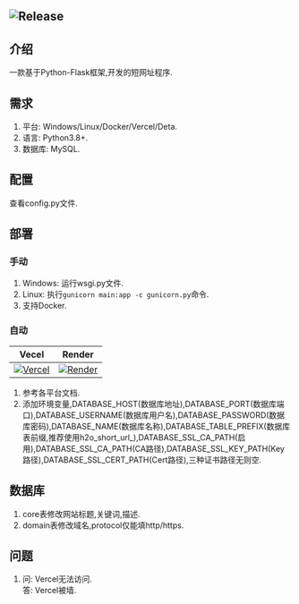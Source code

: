 ![Release](https://img.shields.io/badge/Release-1.1.8-blue)
---
## 介绍
一款基于Python-Flask框架,开发的短网址程序.
## 需求
1. 平台: Windows/Linux/Docker/Vercel/Deta.
2. 语言: Python3.8+.
3. 数据库: MySQL.
## 配置
查看config.py文件.
## 部署
### 手动
1. Windows: 运行wsgi.py文件.
2. Linux: 执行`gunicorn main:app -c gunicorn.py`命令.
3. 支持Docker.
### 自动
Vecel|Render
---|---
[![Vercel](https://vercel.com/button)](https://vercel.com/import/project?template=https://github.com/H2Oye/H2O-Short-Url)|[![Render](https://render.com/images/deploy-to-render-button.svg)](https://render.com/deploy?repo=https://github.com/H2Oye/H2O-Short-Url)
1. 参考各平台文档.
2. 添加环境变量,DATABASE_HOST(数据库地址),DATABASE_PORT(数据库端口),DATABASE_USERNAME(数据库用户名),DATABASE_PASSWORD(数据库密码),DATABASE_NAME(数据库名称),DATABASE_TABLE_PREFIX(数据库表前缀,推荐使用h2o_short_url_),DATABASE_SSL_CA_PATH(启用),DATABASE_SSL_CA_PATH(CA路径),DATABASE_SSL_KEY_PATH(Key路径),DATABASE_SSL_CERT_PATH(Cert路径),三种证书路径无则空.
## 数据库
1. core表修改网站标题,关键词,描述.
2. domain表修改域名,protocol仅能填http/https.
## 问题
1. 问: Vercel无法访问.  
   答: Vercel被墙.